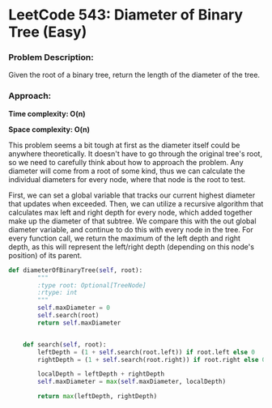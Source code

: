 # LeetCode 543: Diameter of Binary Tree (Easy)
### Problem Description:

Given the root of a binary tree, return the length of the diameter of the tree.

### Approach:

**Time complexity: O(n)**

**Space complexity: O(n)**

This problem seems a bit tough at first as the diameter itself could be anywhere theoretically. It doesn't have to go through the
original tree's root, so we need to carefully think about how to approach the problem. Any diameter will come from a root of some kind, thus we can 
calculate the individual diameters for every node, where that node is the root to test. 

First, we can set a global variable that tracks our current highest diameter that updates when exceeded. Then, we can utilize a recursive 
algorithm that calculates max left and right depth for every node, which added together make up the diameter of that subtree. We compare this with the
out global diameter variable, and continue to do this with every node in the tree. For every function call, we return the maximum of the 
left depth and right depth, as this will represent the left/right depth (depending on this node's position) of its parent. 


``` python
def diameterOfBinaryTree(self, root):
        """
        :type root: Optional[TreeNode]
        :rtype: int
        """
        self.maxDiameter = 0
        self.search(root)
        return self.maxDiameter


    def search(self, root):
        leftDepth = (1 + self.search(root.left)) if root.left else 0
        rightDepth = (1 + self.search(root.right)) if root.right else 0

        localDepth = leftDepth + rightDepth
        self.maxDiameter = max(self.maxDiameter, localDepth)

        return max(leftDepth, rightDepth)

```
